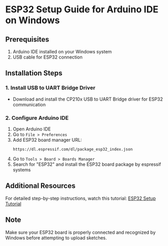 # ESP32 Setup Guide for Arduino IDE on Windows

## Prerequisites
1. Arduino IDE installed on your Windows system
2. USB cable for ESP32 connection

## Installation Steps

### 1. Install USB to UART Bridge Driver
- Download and install the CP210x USB to UART Bridge driver for ESP32 communication

### 2. Configure Arduino IDE
1. Open Arduino IDE
2. Go to `File > Preferences`
3. Add ESP32 board manager URL:
    ```
    https://dl.espressif.com/dl/package_esp32_index.json
    ```
4. Go to `Tools > Board > Boards Manager`
5. Search for "ESP32" and install the ESP32 board package by espressif systems

## Additional Resources
For detailed step-by-step instructions, watch this tutorial:
[ESP32 Setup Tutorial](https://youtu.be/DjfjECHtLg4)

## Note
Make sure your ESP32 board is properly connected and recognized by Windows before attempting to upload sketches.